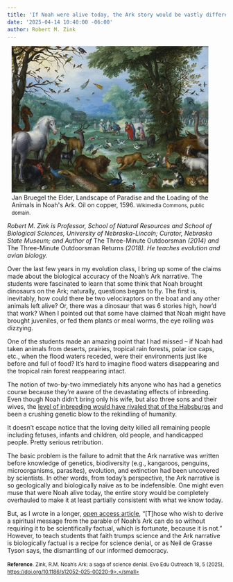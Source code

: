 ```yaml
---
title: 'If Noah were alive today, the Ark story would be vastly different'
date: '2025-04-14 10:40:00 -06:00'
author: Robert M. Zink
---
```


<figure class="on-the-left-side" style="margin-top: 10px; margin-right: 40px; margin-bottom: 10px; margin-left: 10px;">
<img src="/uploads/2025/Bruegel_Noahs_Ark_600.jpg" alt="Bruegel, Noah's Ark"/>
<figcaption><a href=""></a>Jan Bruegel the Elder, Landscape of Paradise and the Loading of the Animals in Noah's Ark. Oil on copper, 1596. <small>Wikimedia Commons, public domain.</small>
</figcaption>
</figure>

<i>Robert M. Zink is Professor, School of Natural Resources and School of Biological Sciences, University of Nebraska-Lincoln; Curator, Nebraska State Museum; and Author of </i>The Three-Minute Outdoorsman<i> (2014) and </i>The Three-Minute Outdoorsman Returns <i>(2018). He teaches evolution and avian biology.</i>

Over the last few years in my evolution class, I bring up some of the claims made about the biological accuracy of the Noah’s Ark narrative.  The students were fascinated to learn that some think that Noah brought dinosaurs on the Ark; naturally, questions began to fly.  The first is, inevitably, how could there be two velociraptors on the boat and any other animals left alive?  Or, there was a dinosaur that was 6 stories high, how’d that work?  When I pointed out that some have claimed that Noah might have brought juveniles, or fed them plants or meal worms, the eye rolling was dizzying. 

One of the students made an amazing point that I had missed – if Noah had taken animals from deserts, prairies, tropical rain forests, polar ice caps, etc., when the flood waters receded, were their environments just like before and full of food?  It’s hard to imagine flood waters disappearing and the tropical rain forest reappearing intact.

The notion of two-by-two immediately hits anyone who has had a genetics course because they’re aware of the devastating effects of inbreeding.  Even though Noah didn’t bring only his wife, but also three sons and their wives, the <a href="https://www.nature.com/articles/hdy201325"> level of inbreeding would have rivaled that of the Habsburgs</a> and been a crushing genetic blow to the rekindling of humanity.
 
It doesn’t escape notice that the loving deity killed all remaining people including fetuses, infants and children, old people, and handicapped people.  Pretty serious retribution.
 
The basic problem is the failure to admit that the Ark narrative was written before knowledge of genetics, biodiversity (e.g., kangaroos, penguins, microorganisms, parasites), evolution, and extinction had been uncovered by scientists.  In other words, from today’s perspective, the Ark narrative is so geologically and biologically naïve as to be indefensible.   One might even muse that were Noah alive today, the entire story would be completely overhauled to make it at least partially consistent with what we know today.
 
But, as I wrote in a longer, <a href="https://doi.org/10.1186/s12052-025-00220-9"> open access article</a>, “[T]hose who wish to derive a spiritual message from the parable of Noah’s Ark can do so without requiring it to be scientifically factual, which is fortunate, because it is not.”  However, to teach students that faith trumps science and the Ark narrative is biologically factual is a recipe for science denial, or as Neil de Grasse Tyson says, the dismantling of our informed democracy.  

<small><strong>Reference</strong>. Zink, R.M. Noah’s Ark: a saga of science denial. Evo Edu Outreach 18, 5 (2025), https://doi.org/10.1186/s12052-025-00220-9>.</small>


